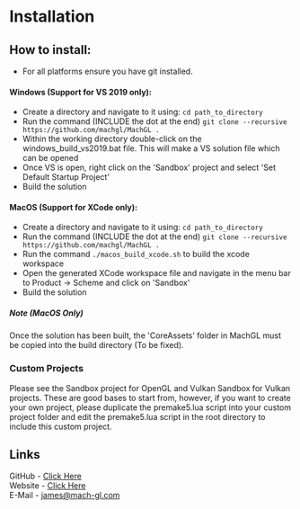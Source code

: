 # Installation

## How to install: 

- For all platforms ensure you have git installed.

#### Windows (Support for VS 2019 only):

- Create a directory and navigate to it using: `cd path_to_directory`
- Run the command (INCLUDE the dot at the end) `git clone --recursive https://github.com/machgl/MachGL .`
- Within the working directory double-click on the windows_build_vs2019.bat file. This will make a VS solution file which can be opened
- Once VS is open, right click on the 'Sandbox' project and select 'Set Default Startup Project'
- Build the solution

#### MacOS (Support for XCode only):

- Create a directory and navigate to it using: `cd path_to_directory`
- Run the command (INCLUDE the dot at the end) `git clone --recursive https://github.com/machgl/MachGL .`
- Run the command `./macos_build_xcode.sh` to build the xcode workspace
- Open the generated XCode workspace file and navigate in the menu bar to Product -> Scheme and click on 'Sandbox' 
- Build the solution

##### Note (MacOS Only) 
Once the solution has been built, the 'CoreAssets' folder in MachGL must be copied into the build directory (To be fixed).


### Custom Projects 
Please see the Sandbox project for OpenGL and Vulkan Sandbox for Vulkan projects. These are good bases to start from, however, if you want to create your own project, please duplicate the premake5.lua script into your custom project folder and edit the premake5.lua script in the root directory to include this custom project. 

## Links

GitHub - [Click Here](https://github.com/machgl/MachGL)  
Website - [Click Here](https://mach-gl.com)  
E-Mail - james@mach-gl.com  